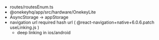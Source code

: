 - routes/routesEnum.ts
- @onekeyhq/app/src/hardware/OnekeyLite
- AsyncStorage -> appStorage
- navigation url required hash url ( @react-navigation+native+6.0.6.patch useLinking.js )
  - deep linking in ios/android 

